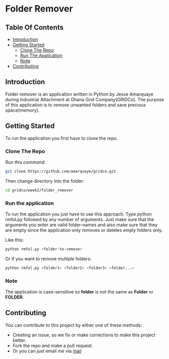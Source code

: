 # Folder Remover

## Table Of Contents

- [Introduction](#introduction)
- [Getting Started](#getting-started)
  - [Clone The Repo](#clone-the-repo)
  - [Run The Application](#run-the-application)
  - [Note](#note)
- [Contributing](#contributing)

## Introduction

Folder remover is an application written in Python by Jesse Amarquaye during Industrial Attachment at Ghana Grid Company(GRIDCo).
The purpose of this application is to remove unwanted folders and save precious space(memory).

## Getting Started

To run the application you first have to clone the repo.

### Clone The Repo

Run this _command_:

```bash
git clone https://github.com/amarquaye/gridco.git
```

Then change directory into the folder:

```bash
cd gridco/week2/folder_remover
```

### Run the application

To run the application you just have to use this approach.
Type python rmfol.py followed by any number of arguments.
Just make sure that the arguments you enter are valid folder-names and also make sure that they are empty since the application only removes or deletes emply folders only.

Like this:

```bash
python rmfol.py <folder-to-remove>
```

Or if you want to remove multiple folders:

```bash
python rmfol.py <folder1> <folder2> <folder3> <folder...>
```

### Note

The application is case-sensitive so **folder** is not the same as **Folder** or **FOLDER**.

## Contributing

You can contribute to this project by either one of these methods:

- Creating an issue, so we fix or make corrections to make this project better.
- Fork the repo and make a pull request.
- Or you can just email me via [mail](mailto:engineeramarquaye@gmail.com)
